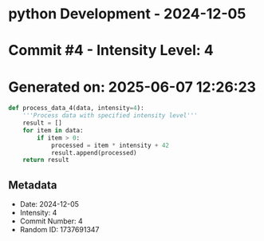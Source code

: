 ﻿# python Development - 2024-12-05
# Commit #4 - Intensity Level: 4
# Generated on: 2025-06-07 12:26:23
```python
def process_data_4(data, intensity=4):
    '''Process data with specified intensity level'''
    result = []
    for item in data:
        if item > 0:
            processed = item * intensity + 42
            result.append(processed)
    return result
```
## Metadata
- Date: 2024-12-05
- Intensity: 4
- Commit Number: 4
- Random ID: 1737691347
